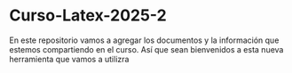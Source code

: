 # Curso-Latex-2025-2
En este repositorio vamos a agregar los documentos y la información que estemos compartiendo en el curso. Así que sean bienvenidos a esta nueva herramienta que vamos a utilizra
